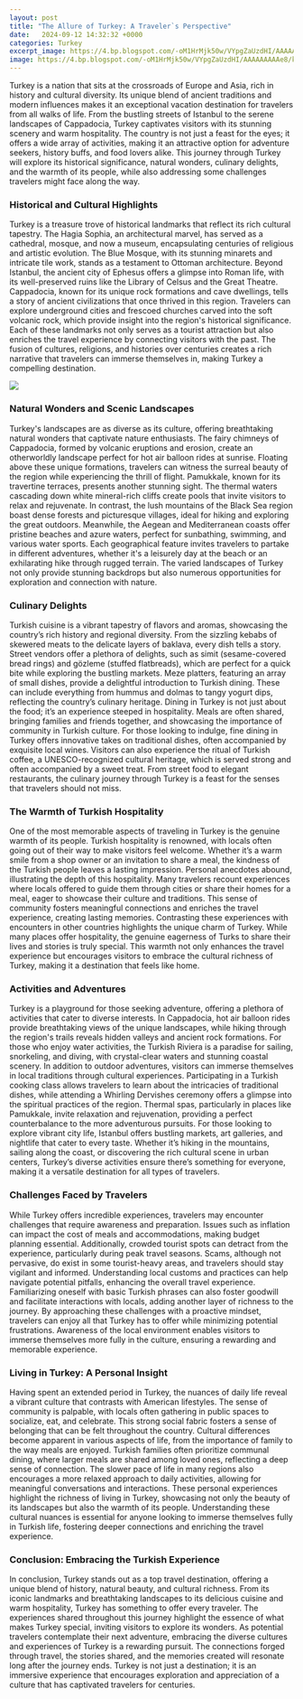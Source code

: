 ```yaml
---
layout: post
title: "The Allure of Turkey: A Traveler`s Perspective"
date:   2024-09-12 14:32:32 +0000
categories: Turkey
excerpt_image: https://4.bp.blogspot.com/-oM1HrMjk50w/VYpgZaUzdHI/AAAAAAAAAe8/kNAfEr06JhU/s1600/Travell%2Bto%2BTurkey.jpg
image: https://4.bp.blogspot.com/-oM1HrMjk50w/VYpgZaUzdHI/AAAAAAAAAe8/kNAfEr06JhU/s1600/Travell%2Bto%2BTurkey.jpg
---
```


Turkey is a nation that sits at the crossroads of Europe and Asia, rich in history and cultural diversity. Its unique blend of ancient traditions and modern influences makes it an exceptional vacation destination for travelers from all walks of life. From the bustling streets of Istanbul to the serene landscapes of Cappadocia, Turkey captivates visitors with its stunning scenery and warm hospitality. The country is not just a feast for the eyes; it offers a wide array of activities, making it an attractive option for adventure seekers, history buffs, and food lovers alike. This journey through Turkey will explore its historical significance, natural wonders, culinary delights, and the warmth of its people, while also addressing some challenges travelers might face along the way.
### Historical and Cultural Highlights
Turkey is a treasure trove of historical landmarks that reflect its rich cultural tapestry. The Hagia Sophia, an architectural marvel, has served as a cathedral, mosque, and now a museum, encapsulating centuries of religious and artistic evolution. The Blue Mosque, with its stunning minarets and intricate tile work, stands as a testament to Ottoman architecture. Beyond Istanbul, the ancient city of Ephesus offers a glimpse into Roman life, with its well-preserved ruins like the Library of Celsus and the Great Theatre. 
Cappadocia, known for its unique rock formations and cave dwellings, tells a story of ancient civilizations that once thrived in this region. Travelers can explore underground cities and frescoed churches carved into the soft volcanic rock, which provide insight into the region's historical significance. Each of these landmarks not only serves as a tourist attraction but also enriches the travel experience by connecting visitors with the past. The fusion of cultures, religions, and histories over centuries creates a rich narrative that travelers can immerse themselves in, making Turkey a compelling destination.

![](https://4.bp.blogspot.com/-oM1HrMjk50w/VYpgZaUzdHI/AAAAAAAAAe8/kNAfEr06JhU/s1600/Travell%2Bto%2BTurkey.jpg)
### Natural Wonders and Scenic Landscapes
Turkey's landscapes are as diverse as its culture, offering breathtaking natural wonders that captivate nature enthusiasts. The fairy chimneys of Cappadocia, formed by volcanic eruptions and erosion, create an otherworldly landscape perfect for hot air balloon rides at sunrise. Floating above these unique formations, travelers can witness the surreal beauty of the region while experiencing the thrill of flight.
Pamukkale, known for its travertine terraces, presents another stunning sight. The thermal waters cascading down white mineral-rich cliffs create pools that invite visitors to relax and rejuvenate. In contrast, the lush mountains of the Black Sea region boast dense forests and picturesque villages, ideal for hiking and exploring the great outdoors. 
Meanwhile, the Aegean and Mediterranean coasts offer pristine beaches and azure waters, perfect for sunbathing, swimming, and various water sports. Each geographical feature invites travelers to partake in different adventures, whether it's a leisurely day at the beach or an exhilarating hike through rugged terrain. The varied landscapes of Turkey not only provide stunning backdrops but also numerous opportunities for exploration and connection with nature.
### Culinary Delights
Turkish cuisine is a vibrant tapestry of flavors and aromas, showcasing the country’s rich history and regional diversity. From the sizzling kebabs of skewered meats to the delicate layers of baklava, every dish tells a story. Street vendors offer a plethora of delights, such as simit (sesame-covered bread rings) and gözleme (stuffed flatbreads), which are perfect for a quick bite while exploring the bustling markets.
Meze platters, featuring an array of small dishes, provide a delightful introduction to Turkish dining. These can include everything from hummus and dolmas to tangy yogurt dips, reflecting the country’s culinary heritage. Dining in Turkey is not just about the food; it’s an experience steeped in hospitality. Meals are often shared, bringing families and friends together, and showcasing the importance of community in Turkish culture.
For those looking to indulge, fine dining in Turkey offers innovative takes on traditional dishes, often accompanied by exquisite local wines. Visitors can also experience the ritual of Turkish coffee, a UNESCO-recognized cultural heritage, which is served strong and often accompanied by a sweet treat. From street food to elegant restaurants, the culinary journey through Turkey is a feast for the senses that travelers should not miss.
### The Warmth of Turkish Hospitality
One of the most memorable aspects of traveling in Turkey is the genuine warmth of its people. Turkish hospitality is renowned, with locals often going out of their way to make visitors feel welcome. Whether it’s a warm smile from a shop owner or an invitation to share a meal, the kindness of the Turkish people leaves a lasting impression.
Personal anecdotes abound, illustrating the depth of this hospitality. Many travelers recount experiences where locals offered to guide them through cities or share their homes for a meal, eager to showcase their culture and traditions. This sense of community fosters meaningful connections and enriches the travel experience, creating lasting memories.
Contrasting these experiences with encounters in other countries highlights the unique charm of Turkey. While many places offer hospitality, the genuine eagerness of Turks to share their lives and stories is truly special. This warmth not only enhances the travel experience but encourages visitors to embrace the cultural richness of Turkey, making it a destination that feels like home.
### Activities and Adventures
Turkey is a playground for those seeking adventure, offering a plethora of activities that cater to diverse interests. In Cappadocia, hot air balloon rides provide breathtaking views of the unique landscapes, while hiking through the region's trails reveals hidden valleys and ancient rock formations. For those who enjoy water activities, the Turkish Riviera is a paradise for sailing, snorkeling, and diving, with crystal-clear waters and stunning coastal scenery.
In addition to outdoor adventures, visitors can immerse themselves in local traditions through cultural experiences. Participating in a Turkish cooking class allows travelers to learn about the intricacies of traditional dishes, while attending a Whirling Dervishes ceremony offers a glimpse into the spiritual practices of the region. Thermal spas, particularly in places like Pamukkale, invite relaxation and rejuvenation, providing a perfect counterbalance to the more adventurous pursuits.
For those looking to explore vibrant city life, Istanbul offers bustling markets, art galleries, and nightlife that cater to every taste. Whether it’s hiking in the mountains, sailing along the coast, or discovering the rich cultural scene in urban centers, Turkey’s diverse activities ensure there’s something for everyone, making it a versatile destination for all types of travelers.
### Challenges Faced by Travelers
While Turkey offers incredible experiences, travelers may encounter challenges that require awareness and preparation. Issues such as inflation can impact the cost of meals and accommodations, making budget planning essential. Additionally, crowded tourist spots can detract from the experience, particularly during peak travel seasons. 
Scams, although not pervasive, do exist in some tourist-heavy areas, and travelers should stay vigilant and informed. Understanding local customs and practices can help navigate potential pitfalls, enhancing the overall travel experience. Familiarizing oneself with basic Turkish phrases can also foster goodwill and facilitate interactions with locals, adding another layer of richness to the journey.
By approaching these challenges with a proactive mindset, travelers can enjoy all that Turkey has to offer while minimizing potential frustrations. Awareness of the local environment enables visitors to immerse themselves more fully in the culture, ensuring a rewarding and memorable experience.
### Living in Turkey: A Personal Insight
Having spent an extended period in Turkey, the nuances of daily life reveal a vibrant culture that contrasts with American lifestyles. The sense of community is palpable, with locals often gathering in public spaces to socialize, eat, and celebrate. This strong social fabric fosters a sense of belonging that can be felt throughout the country.
Cultural differences become apparent in various aspects of life, from the importance of family to the way meals are enjoyed. Turkish families often prioritize communal dining, where larger meals are shared among loved ones, reflecting a deep sense of connection. The slower pace of life in many regions also encourages a more relaxed approach to daily activities, allowing for meaningful conversations and interactions.
These personal experiences highlight the richness of living in Turkey, showcasing not only the beauty of its landscapes but also the warmth of its people. Understanding these cultural nuances is essential for anyone looking to immerse themselves fully in Turkish life, fostering deeper connections and enriching the travel experience.
### Conclusion: Embracing the Turkish Experience
In conclusion, Turkey stands out as a top travel destination, offering a unique blend of history, natural beauty, and cultural richness. From its iconic landmarks and breathtaking landscapes to its delicious cuisine and warm hospitality, Turkey has something to offer every traveler. The experiences shared throughout this journey highlight the essence of what makes Turkey special, inviting visitors to explore its wonders.
As potential travelers contemplate their next adventure, embracing the diverse cultures and experiences of Turkey is a rewarding pursuit. The connections forged through travel, the stories shared, and the memories created will resonate long after the journey ends. Turkey is not just a destination; it is an immersive experience that encourages exploration and appreciation of a culture that has captivated travelers for centuries.
